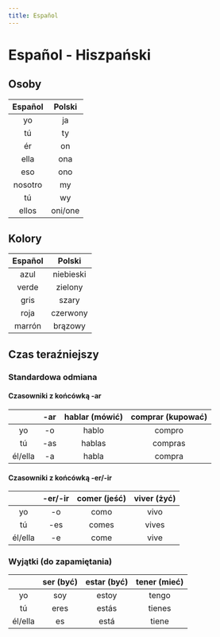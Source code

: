 ```yaml
---
title: Español
---
```


# Español - Hiszpański

## Osoby

| Español | Polski  |
| :-----: | :-----: |
|   yo    |   ja    |
|   tú    |   ty    |
|   ér    |   on    |
|  ella   |   ona   |
|   eso   |   ono   |
| nosotro |   my    |
|   tú    |   wy    |
|  ellos  | oni/one |

## Kolory

| Español |  Polski   |
| :-----: | :-------: |
|  azul   | niebieski |
|  verde  |  zielony  |
|  gris   |   szary   |
|  roja   | czerwony  |
| marrón  |  brązowy  |

## Czas teraźniejszy

### Standardowa odmiana

#### Czasowniki z końcówką -ar

|         | -ar | hablar (mówić) | comprar (kupować) |
| :-----: | :-: | :------------: | :---------------: |
|   yo    | -o  |     hablo      |      compro       |
|   tú    | -as |     hablas     |      compras      |
| él/ella | -a  |     habla      |      compra       |

#### Czasowniki z końcówką -er/-ir

|         | -er/-ir | comer (jeść) | viver (żyć) |
| :-----: | :-----: | :----------: | :---------: |
|   yo    |   -o    |     como     |    vivo     |
|   tú    |   -es   |    comes     |    vives    |
| él/ella |   -e    |     come     |    vive     |

### Wyjątki (do zapamiętania)

|         | ser (być) | estar (być) | tener (mieć) |
| :-----: | :-------: | :---------: | :----------: |
|   yo    |    soy    |    estoy    |    tengo     |
|   tú    |   eres    |    estás    |    tienes    |
| él/ella |    es     |    está     |    tiene     |
